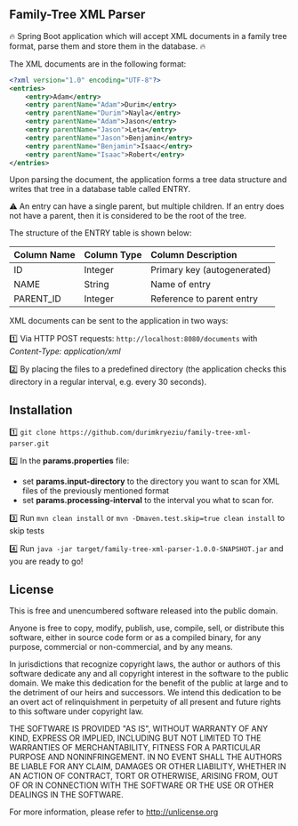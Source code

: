 ## Family-Tree XML Parser

:fire: Spring Boot application which will accept XML documents in a family tree format, parse them and store them in the database. :fire:

The XML documents are in the following format:
```xml
<?xml version="1.0" encoding="UTF-8"?>
<entries>
    <entry>Adam</entry>
    <entry parentName="Adam">Durim</entry>
    <entry parentName="Durim">Nayla</entry>
    <entry parentName="Adam">Jason</entry>
    <entry parentName="Jason">Leta</entry>
    <entry parentName="Jason">Benjamin</entry>
    <entry parentName="Benjamin">Isaac</entry>
    <entry parentName="Isaac">Robert</entry>
</entries>
```
Upon parsing the document, the application forms a tree data structure and writes that tree in a database table called ENTRY.

:warning: An entry can have a single parent, but multiple children. If an entry does not have a parent, then it is considered to be the root of the tree.

The structure of the ENTRY table is shown below:

|Column Name|Column Type |Column Description         |
|:----------|:-----------|:--------------------------|
|ID         |Integer     |Primary key (autogenerated)|
|NAME       |String      |Name of entry              |
|PARENT_ID  |Integer     |Reference to parent entry  |

XML documents can be sent to the application in two ways:

:one: Via HTTP POST requests: `http://localhost:8080/documents` with _Content-Type: application/xml_

:two: By placing the files to a predefined directory (the application checks this directory in a
regular interval, e.g. every 30 seconds).

## Installation
:one: `git clone https://github.com/durimkryeziu/family-tree-xml-parser.git`

:two: In the **params.properties** file:
- set **params.input-directory** to the directory you want to scan for XML files of the previously mentioned format 
- set **params.processing-interval** to the interval you what to scan for.

:three: Run `mvn clean install` or `mvn -Dmaven.test.skip=true clean install` to skip tests

:four: Run `java -jar target/family-tree-xml-parser-1.0.0-SNAPSHOT.jar` and you are ready to go!

## License
This is free and unencumbered software released into the public domain.

Anyone is free to copy, modify, publish, use, compile, sell, or
distribute this software, either in source code form or as a compiled
binary, for any purpose, commercial or non-commercial, and by any
means.

In jurisdictions that recognize copyright laws, the author or authors
of this software dedicate any and all copyright interest in the
software to the public domain. We make this dedication for the benefit
of the public at large and to the detriment of our heirs and
successors. We intend this dedication to be an overt act of
relinquishment in perpetuity of all present and future rights to this
software under copyright law.

THE SOFTWARE IS PROVIDED "AS IS", WITHOUT WARRANTY OF ANY KIND,
EXPRESS OR IMPLIED, INCLUDING BUT NOT LIMITED TO THE WARRANTIES OF
MERCHANTABILITY, FITNESS FOR A PARTICULAR PURPOSE AND NONINFRINGEMENT.
IN NO EVENT SHALL THE AUTHORS BE LIABLE FOR ANY CLAIM, DAMAGES OR
OTHER LIABILITY, WHETHER IN AN ACTION OF CONTRACT, TORT OR OTHERWISE,
ARISING FROM, OUT OF OR IN CONNECTION WITH THE SOFTWARE OR THE USE OR
OTHER DEALINGS IN THE SOFTWARE.

For more information, please refer to <http://unlicense.org>
